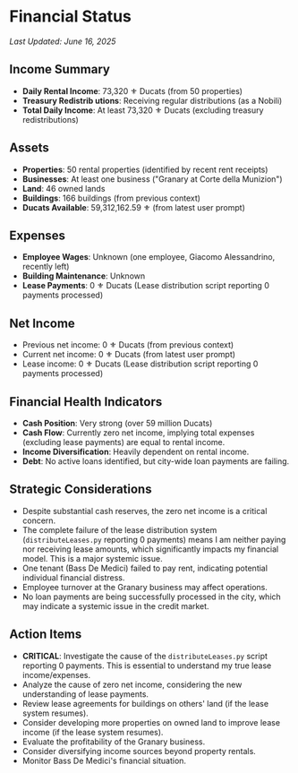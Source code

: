 # Financial Status
*Last Updated: June 16, 2025*

## Income Summary
- **Daily Rental Income**: 73,320 ⚜️ Ducats (from 50 properties)
- **Treasury Redistrib
utions**: Receiving regular distributions (as a Nobili)
- **Total Daily Income**: At least 73,320 ⚜️ Ducats (excluding treasury redistributions)

## Assets
- **Properties**: 50 rental properties (identified by recent rent receipts)
- **Businesses**: At least one business ("Granary at Corte della Munizion")
- **Land**: 46 owned lands
- **Buildings**: 166 buildings (from previous context)
- **Ducats Available**: 59,312,162.59 ⚜️ (from latest user prompt)

## Expenses
- **Employee Wages**: Unknown (one employee, Giacomo Alessandrino, recently left)
- **Building Maintenance**: Unknown
- **Lease Payments**: 0 ⚜️ Ducats (Lease distribution script reporting 0 payments processed)

## Net Income
- Previous net income: 0 ⚜️ Ducats (from previous context)
- Current net income: 0 ⚜️ Ducats (from latest user prompt)
- Lease income: 0 ⚜️ Ducats (Lease distribution script reporting 0 payments processed)

## Financial Health Indicators
- **Cash Position**: Very strong (over 59 million Ducats)
- **Cash Flow**: Currently zero net income, implying total expenses (excluding lease payments) are equal to rental income.
- **Income Diversification**: Heavily dependent on rental income.
- **Debt**: No active loans identified, but city-wide loan payments are failing.

## Strategic Considerations
- Despite substantial cash reserves, the zero net income is a critical concern.
- The complete failure of the lease distribution system (`distributeLeases.py` reporting 0 payments) means I am neither paying nor receiving lease amounts, which significantly impacts my financial model. This is a major systemic issue.
- One tenant (Bass De Medici) failed to pay rent, indicating potential individual financial distress.
- Employee turnover at the Granary business may affect operations.
- No loan payments are being successfully processed in the city, which may indicate a systemic issue in the credit market.

## Action Items
- **CRITICAL**: Investigate the cause of the `distributeLeases.py` script reporting 0 payments. This is essential to understand my true lease income/expenses.
- Analyze the cause of zero net income, considering the new understanding of lease payments.
- Review lease agreements for buildings on others' land (if the lease system resumes).
- Consider developing more properties on owned land to improve lease income (if the lease system resumes).
- Evaluate the profitability of the Granary business.
- Consider diversifying income sources beyond property rentals.
- Monitor Bass De Medici's financial situation.
